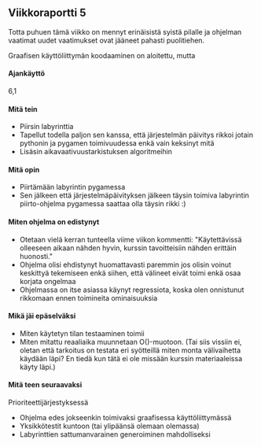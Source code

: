 ## Viikkoraportti 5
Totta puhuen tämä viikko on mennyt erinäisistä syistä pilalle ja ohjelman vaatimat uudet vaatimukset ovat jääneet pahasti puolitiehen.

Graafisen käyttöliittymän koodaaminen on aloitettu, mutta 

#### Ajankäyttö
6,1

#### Mitä tein
- Piirsin labyrinttia
- Tapellut todella paljon sen kanssa, että järjestelmän päivitys rikkoi jotain pythonin ja pygamen toimivuudessa enkä vain keksinyt mitä
- Lisäsin aikavaativuustarkistuksen algoritmeihin

#### Mitä opin
- Piirtämään labyrintin pygamessa
- Sen jälkeen että järjestelmäpäivityksen jälkeen täysin toimiva labyrintin piirto-ohjelma pygamessa saattaa olla täysin rikki :)

#### Miten ohjelma on edistynyt
- Otetaan vielä kerran tunteella viime viikon kommentti: "Käytettävissä olleeseen aikaan nähden hyvin, kurssin tavoitteisiin nähden erittäin huonosti."
- Ohjelma olisi ehdistynyt huomattavasti paremmin jos olisin voinut keskittyä tekemiseen enkä siihen, että välineet eivät toimi enkä osaa korjata ongelmaa
- Ohjelmassa on itse asiassa käynyt regressiota, koska olen onnistunut rikkomaan ennen toimineita ominaisuuksia

#### Mikä jäi epäselväksi
- Miten käytetyn tilan testaaminen toimii
- Miten mitattu reaaliaika muunnetaan O()-muotoon. (Tai siis vissiin ei, oletan että tarkoitus on testata eri syötteillä miten monta välivaihetta käydään läpi? En tiedä kun tätä ei ole missään kurssin materiaaleissa käyty läpi.)

#### Mitä teen seuraavaksi
Prioriteettijärjestyksessä
- Ohjelma edes jokseenkin toimivaksi graafisessa käyttöliittymässä
- Yksikkötestit kuntoon (tai ylipäänsä olemaan olemassa)
- Labyrinttien sattumanvarainen generoiminen mahdolliseksi